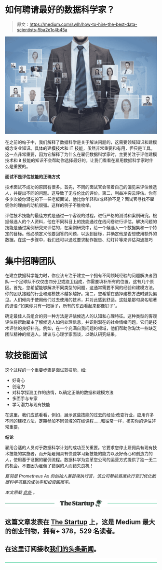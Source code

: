 # 如何聘请最好的数据科学家？

> 原文：<https://medium.com/swlh/how-to-hire-the-best-data-scientists-5ba2e1c4b45a>

![](img/4c460cb739ce10e9734def67008e4a77.png)

在之前的帖子中，我们解释了数据科学是关于解决问题的，这需要领域知识和建模概念专业知识。具体的建模技术和 IT 技能，虽然非常重要和有用，但只是工具。这一点非常重要，因为它解释了为什么在雇佣数据科学家时，主要关注于评估建模技术和 it 技能的知识不会帮助你选择最好的。让我们看看在雇用数据科学家时什么是重要的。

**面试不是评估技能的正确方式**

技术面试不成功的原因有很多。首先，不同的面试官会带着自己的偏见来评估候选人，并提出不同的问题。这导致了无与伦比的评价。第二，利益冲突云评估。你有多少次被你潜在的下一任老板面试，他比你年轻和/或经验不足？面试官寻找不雇佣你的理由的动机很强。这样的例子不胜枚举。

评估技术技能的最佳方式是通过一个客观的过程，进行严格的测试和案例研究。根据候选人的个人资料，他在不同科目上的技能通过在线问卷进行评估。解决问题的技能是通过案例研究来评估的，在案例研究中，给一个候选人一个数据集和一个特定的目标。他必须定义他要回答的问题，以达到目标，并确定他是否想使用额外的数据。在这一步骤中，我们还可以通过要求制作报告、幻灯片等来评估沟通技巧

# **集中招聘团队**

在建立数据科学能力时，你应该专注于建立一个拥有不同领域经验的问题解决者团队:一个足球队不仅仅由四分卫或跑卫组成，你需要填补所有的位置。这有几个原因。首先，您希望能够解决不同类型的问题，这通常需要不同的经验和建模方法。你的团队接触的行业和建模技术越多越好。第二，您希望在选择建模方法时避免偏见。人们倾向于使用他们过去使用的技术，并对此感到舒适。这就是那句臭名昭著的谚语:“如果你只有一把锤子，所有的东西看起来都像钉子”。

确定最佳人员组合的另一种方法是评估候选人的认知和心理特征。这种类型的客观评估将帮助雇主了解候选人如何处理信息，并识别潜在的社会情绪问题。它们是技术评估的良好补充。例如，在一个充满自我问题的领域，他们帮助你淘汰一些缺乏团队精神的候选人。建议与心理学家面谈，以确认研究结果。

# **软技能面试**

这个过程的一个重要步骤是面试软技能，如:

*   好奇心
*   创造力
*   对科学探测工作的热情，以确定正确的数据和建模方法
*   多面手与专家
*   学习潜力与现有技能

在这里，我们应该看看，例如，展示这些技能的过去的经验:改变行业，应用许多不同的建模方法，定期参加不同领域的在线课程……和往常一样，核实你的评估非常重要。

**结论**

雇用合适的人员对于数据科学计划的成功至关重要。它要求您停止雇佣具有现有技术技能的实施者，而开始雇佣具有快速学习新技能的能力以及好奇心和创造力的人，使用基于证据的雇佣流程。数据科学为变革您公司的运营方式提供了独一无二的机会。不要因为雇佣了错误的人而错失良机！

*夏羽是 Prometheus Ax 的创始人兼首席执行官，该公司帮助首席执行官们优化数据科学项目的成功率和投资回报率。*

*本文原载* [*此处*](http://www.prometheus-ax.io/index.php/2017/08/06/hire-best-data-scientists/) *。*

[![](img/308a8d84fb9b2fab43d66c117fcc4bb4.png)](https://medium.com/swlh)

## 这篇文章发表在 [The Startup](https://medium.com/swlh) 上，这是 Medium 最大的创业刊物，拥有+ 378，529 名读者。

## 在这里订阅接收[我们的头条新闻](http://growthsupply.com/the-startup-newsletter/)。

[![](img/b0164736ea17a63403e660de5dedf91a.png)](https://medium.com/swlh)